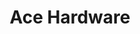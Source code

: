 ---
title: "Ace Hardware"
url: /salt-lake-city/ace-hardware-south-wasatch-boulevard/
shop: doityourself
---
